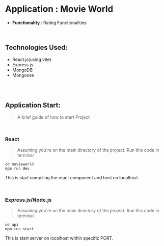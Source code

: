# Application : Movie World
* <b> Functionality </b> : Rating Functionalities

<br>

## Technologies Used: 
* React.js(using vite)
* Express.js
* MongoDB
* Mongoose

<br>
<br>

## Application Start:
> A brief guide of how to start Project

<br>

### React 
> Assuming you're on the main directory of the project. Run this code in terminal
```terminal
cd movieworld
npm run dev
``` 
This is start compiling the react component and host on localhost.

<br>

### Express.js/Node.js
> Assuming you're on the main directory of the project. Run this code in terminal
```terminal
cd api
npm run start
``` 
This is start server on localhost within specific PORT.
